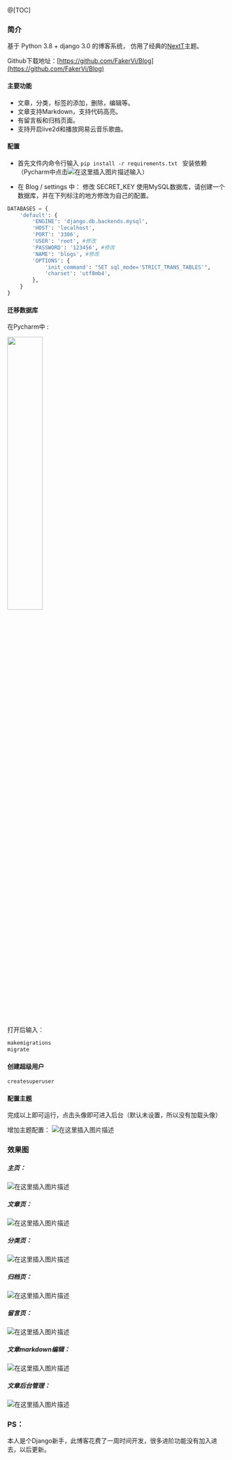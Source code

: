 @[TOC]
### 简介
基于 Python 3.8 + django 3.0 的博客系统， 仿用了经典的[NextT](https://theme-next.js.org/)主题。

Github下载地址：[https://github.com/FakerVi/Blog](https://github.com/FakerVi/Blog)
#### 主要功能
- 文章，分类，标签的添加，删除，编辑等。
- 文章支持Markdown，支持代码高亮。
- 有留言板和归档页面。
- 支持开启live2d和播放网易云音乐歌曲。

#### 配置
- 首先文件内命令行输入 `pip install -r requirements.txt ` 安装依赖（Pycharm中点击![在这里插入图片描述](https://img-blog.csdnimg.cn/20200710223301923.png)输入）

- 在 Blog / settings 中：
修改 SECRET_KEY
使用MySQL数据库，请创建一个数据库，并在下列标注的地方修改为自己的配置。   
```python
DATABASES = {
    'default': {
        'ENGINE': 'django.db.backends.mysql',
        'HOST': 'localhost',
        'PORT': '3306',
        'USER': 'root',	#修改
        'PASSWORD': '123456', #修改
        'NAME': 'blogs', #修改
        'OPTIONS': {
            'init_command': "SET sql_mode='STRICT_TRANS_TABLES'",
            'charset': 'utf8mb4',
        },
    }
}
```
#### 迁移数据库

 在Pycharm中 :

<img src="https://img-blog.csdnimg.cn/20200710223348705.png?x-oss-process=image/watermark,type_ZmFuZ3poZW5naGVpdGk,shadow_10,text_aHR0cHM6Ly9ibG9nLmNzZG4ubmV0L3FxXzQzNjQwMDA5,size_16,color_FFFFFF,t_70" width="40%">

打开后输入：

```bash
makemigrations
migrate
```
#### 创建超级用户

```bash
createsuperuser
```
#### 配置主题
完成以上即可运行，点击头像即可进入后台（默认未设置，所以没有加载头像）

增加主题配置：
![在这里插入图片描述](https://img-blog.csdnimg.cn/20200710224119534.png?x-oss-process=image/watermark,type_ZmFuZ3poZW5naGVpdGk,shadow_10,text_aHR0cHM6Ly9ibG9nLmNzZG4ubmV0L3FxXzQzNjQwMDA5,size_16,color_FFFFFF,t_70)

### 效果图
##### 主页：
![在这里插入图片描述](https://img-blog.csdnimg.cn/20200710223908444.png?x-oss-process=image/watermark,type_ZmFuZ3poZW5naGVpdGk,shadow_10,text_aHR0cHM6Ly9ibG9nLmNzZG4ubmV0L3FxXzQzNjQwMDA5,size_16,color_FFFFFF,t_70)
##### 文章页：
![在这里插入图片描述](https://img-blog.csdnimg.cn/20200710224238702.png?x-oss-process=image/watermark,type_ZmFuZ3poZW5naGVpdGk,shadow_10,text_aHR0cHM6Ly9ibG9nLmNzZG4ubmV0L3FxXzQzNjQwMDA5,size_16,color_FFFFFF,t_70)
##### 分类页：
![在这里插入图片描述](https://img-blog.csdnimg.cn/20200710224344314.png?x-oss-process=image/watermark,type_ZmFuZ3poZW5naGVpdGk,shadow_10,text_aHR0cHM6Ly9ibG9nLmNzZG4ubmV0L3FxXzQzNjQwMDA5,size_16,color_FFFFFF,t_70)
##### 归档页：
![在这里插入图片描述](https://img-blog.csdnimg.cn/2020071022443624.png?x-oss-process=image/watermark,type_ZmFuZ3poZW5naGVpdGk,shadow_10,text_aHR0cHM6Ly9ibG9nLmNzZG4ubmV0L3FxXzQzNjQwMDA5,size_16,color_FFFFFF,t_70)
##### 留言页：
![在这里插入图片描述](https://img-blog.csdnimg.cn/20200710224518694.png?x-oss-process=image/watermark,type_ZmFuZ3poZW5naGVpdGk,shadow_10,text_aHR0cHM6Ly9ibG9nLmNzZG4ubmV0L3FxXzQzNjQwMDA5,size_16,color_FFFFFF,t_70)
##### 文章markdown编辑：
![在这里插入图片描述](https://img-blog.csdnimg.cn/20200710224654654.png?x-oss-process=image/watermark,type_ZmFuZ3poZW5naGVpdGk,shadow_10,text_aHR0cHM6Ly9ibG9nLmNzZG4ubmV0L3FxXzQzNjQwMDA5,size_16,color_FFFFFF,t_70)
##### 文章后台管理：
![在这里插入图片描述](https://img-blog.csdnimg.cn/20200710224737864.png?x-oss-process=image/watermark,type_ZmFuZ3poZW5naGVpdGk,shadow_10,text_aHR0cHM6Ly9ibG9nLmNzZG4ubmV0L3FxXzQzNjQwMDA5,size_16,color_FFFFFF,t_70)

### PS：
本人是个Django新手，此博客花费了一周时间开发，很多进阶功能没有加入进去，以后更新。
